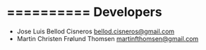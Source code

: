 ==========
Developers
==========

* Jose Luis Bellod Cisneros <bellod.cisneros@gmail.com>
* Martin Christen Frølund Thomsen <martinfthomsen@gmail.com>
